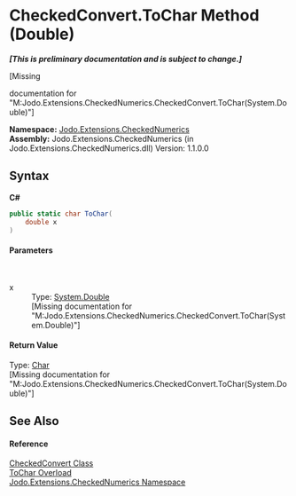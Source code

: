 # CheckedConvert.ToChar Method (Double)
 _**\[This is preliminary documentation and is subject to change.\]**_

\[Missing <summary> documentation for "M:Jodo.Extensions.CheckedNumerics.CheckedConvert.ToChar(System.Double)"\]

**Namespace:**&nbsp;<a href="N_Jodo_Extensions_CheckedNumerics">Jodo.Extensions.CheckedNumerics</a><br />**Assembly:**&nbsp;Jodo.Extensions.CheckedNumerics (in Jodo.Extensions.CheckedNumerics.dll) Version: 1.1.0.0

## Syntax

**C#**<br />
``` C#
public static char ToChar(
	double x
)
```


#### Parameters
&nbsp;<dl><dt>x</dt><dd>Type: <a href="https://docs.microsoft.com/dotnet/api/system.double" target="_blank" rel="noopener noreferrer">System.Double</a><br />\[Missing <param name="x"/> documentation for "M:Jodo.Extensions.CheckedNumerics.CheckedConvert.ToChar(System.Double)"\]</dd></dl>

#### Return Value
Type: <a href="https://docs.microsoft.com/dotnet/api/system.char" target="_blank" rel="noopener noreferrer">Char</a><br />\[Missing <returns> documentation for "M:Jodo.Extensions.CheckedNumerics.CheckedConvert.ToChar(System.Double)"\]

## See Also


#### Reference
<a href="T_Jodo_Extensions_CheckedNumerics_CheckedConvert">CheckedConvert Class</a><br /><a href="Overload_Jodo_Extensions_CheckedNumerics_CheckedConvert_ToChar">ToChar Overload</a><br /><a href="N_Jodo_Extensions_CheckedNumerics">Jodo.Extensions.CheckedNumerics Namespace</a><br />
